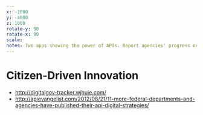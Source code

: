 ```yaml
---
x: -1000
y: -4000
z: 1000
rotate-y: 90
ratate-x: 90
scale:
notes: Two apps showing the power of APIs. Report agencies' progress on the digital strategy, and were built within days of the strategy's release.
---
```


# Citizen-Driven Innovation

* <http://digitalgov-tracker.wjhuie.com/>
* <http://apievangelist.com/2012/08/21/11-more-federal-departments-and-agencies-have-published-their-api-digital-strategies/>